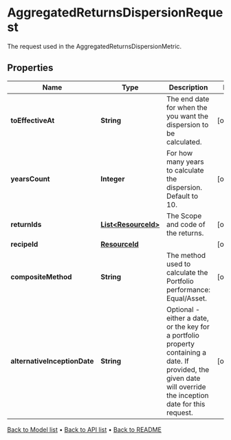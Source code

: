 

# AggregatedReturnsDispersionRequest

The request used in the AggregatedReturnsDispersionMetric.

## Properties

| Name | Type | Description | Notes |
|------------ | ------------- | ------------- | -------------|
|**toEffectiveAt** | **String** | The end date for when the you want the dispersion to be calculated. |  [optional] |
|**yearsCount** | **Integer** | For how many years to calculate the dispersion. Default to 10. |  [optional] |
|**returnIds** | [**List&lt;ResourceId&gt;**](ResourceId.md) | The Scope and code of the returns. |  [optional] |
|**recipeId** | [**ResourceId**](ResourceId.md) |  |  [optional] |
|**compositeMethod** | **String** | The method used to calculate the Portfolio performance: Equal/Asset. |  [optional] |
|**alternativeInceptionDate** | **String** | Optional - either a date, or the key for a portfolio property containing a date. If provided, the given date will override the inception date for this request. |  [optional] |



[Back to Model list](../README.md#documentation-for-models) &#8226; [Back to API list](../README.md#documentation-for-api-endpoints) &#8226; [Back to README](../README.md)


